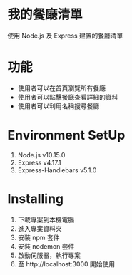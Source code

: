 # 我的餐廰清單
使用 Node.js 及 Express 建置的餐廳清單

# 功能
- 使用者可以在首頁瀏覽所有餐廰
- 使用者可以點擊餐廰查看詳細的資料
- 使用者可以利用名稱搜尋餐廳

# Environment SetUp
1. Node.js v10.15.0
2. Express v4.17.1
3. Express-Handlebars v5.1.0

# Installing
1. 下載專案到本機電腦
2. 進入專案資料夾
3. 安裝 npm 套件
4. 安裝 nodemon 套件
5. 啟動伺服器，執行專案
6. 至 http://localhost:3000 開始使用
